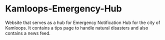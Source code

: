 # Kamloops-Emergency-Hub
Website that serves as a hub for Emergency Notification Hub for the city of Kamloops. It contains a tips page to handle natural disasters and also contains a news feed.
